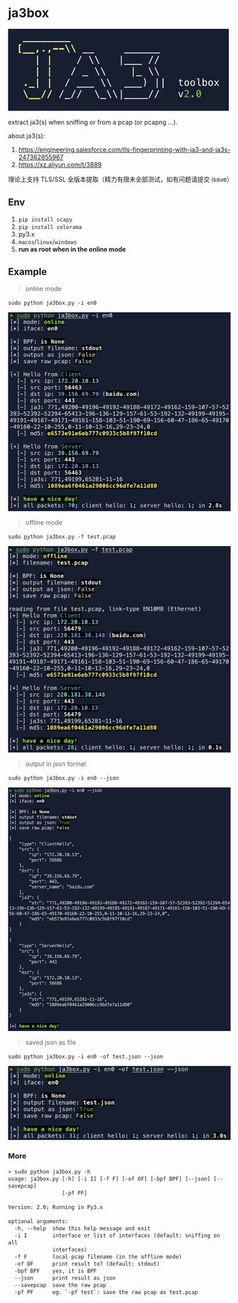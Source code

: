 # ja3box

<img src="/pics/logo.png" width="500">

extract ja3(s) when sniffing or from a pcap (or pcapng ...).

about ja3(s): 
1. https://engineering.salesforce.com/tls-fingerprinting-with-ja3-and-ja3s-247362855967
2. https://xz.aliyun.com/t/3889

理论上支持 TLS/SSL 全版本提取（精力有限未全部测试，如有问题请提交 issue）

## Env

1. `pip install scapy`
2. `pip install colorama`
2. py3.x
3. `macos`/`linux`/`windows`
4. **run as root when in the online mode**

## Example
> online mode

`sudo python ja3box.py -i en0`

<img src="/pics/online.png" width="600">

> offline mode

`sudo python ja3box.py -f test.pcap`

<img src="/pics/offline.png" width="600">

> output in json format

`sudo python ja3box.py -i en0 --json`

<img src="/pics/output-json.png">

> saved json as file

`sudo python ja3box.py -i en0 -of test.json --json`

<img src="/pics/output-json-to-file.png" width="600">

### More
```
» sudo python ja3box.py -h
usage: ja3box.py [-h] [-i I] [-f F] [-of OF] [-bpf BPF] [--json] [--savepcap]
                 [-pf PF]

Version: 2.0; Running in Py3.x

optional arguments:
  -h, --help  show this help message and exit
  -i I        interface or list of interfaces (default: sniffing on all
              interfaces)
  -f F        local pcap filename (in the offline mode)
  -of OF      print result to? (default: stdout)
  -bpf BPF    yes, it is BPF
  --json      print result as json
  --savepcap  save the raw pcap
  -pf PF      eg. `-pf test`: save the raw pcap as test.pcap

```

